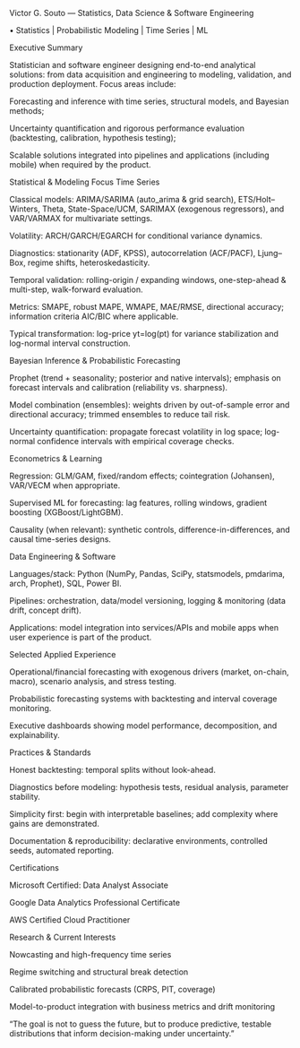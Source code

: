 Victor G. Souto — Statistics, Data Science & Software Engineering

 • Statistics | Probabilistic Modeling | Time Series | ML

Executive Summary

Statistician and software engineer designing end-to-end analytical solutions: from data acquisition and engineering to modeling, validation, and production deployment. Focus areas include:

Forecasting and inference with time series, structural models, and Bayesian methods;

Uncertainty quantification and rigorous performance evaluation (backtesting, calibration, hypothesis testing);

Scalable solutions integrated into pipelines and applications (including mobile) when required by the product.

Statistical & Modeling Focus
Time Series

Classical models: ARIMA/SARIMA (auto_arima & grid search), ETS/Holt–Winters, Theta, State-Space/UCM, SARIMAX (exogenous regressors), and VAR/VARMAX for multivariate settings.

Volatility: ARCH/GARCH/EGARCH for conditional variance dynamics.

Diagnostics: stationarity (ADF, KPSS), autocorrelation (ACF/PACF), Ljung–Box, regime shifts, heteroskedasticity.

Temporal validation: rolling-origin / expanding windows, one-step-ahead & multi-step, walk-forward evaluation.

Metrics: SMAPE, robust MAPE, WMAPE, MAE/RMSE, directional accuracy; information criteria AIC/BIC where applicable.

Typical transformation: log-price yt=log(pt) for variance stabilization and log-normal interval construction.

Bayesian Inference & Probabilistic Forecasting

Prophet (trend + seasonality; posterior and native intervals); emphasis on forecast intervals and calibration (reliability vs. sharpness).

Model combination (ensembles): weights driven by out-of-sample error and directional accuracy; trimmed ensembles to reduce tail risk.

Uncertainty quantification: propagate forecast volatility in log space; log-normal confidence intervals with empirical coverage checks.

Econometrics & Learning

Regression: GLM/GAM, fixed/random effects; cointegration (Johansen), VAR/VECM when appropriate.

Supervised ML for forecasting: lag features, rolling windows, gradient boosting (XGBoost/LightGBM).

Causality (when relevant): synthetic controls, difference-in-differences, and causal time-series designs.

Data Engineering & Software

Languages/stack: Python (NumPy, Pandas, SciPy, statsmodels, pmdarima, arch, Prophet), SQL, Power BI.

Pipelines: orchestration, data/model versioning, logging & monitoring (data drift, concept drift).

Applications: model integration into services/APIs and mobile apps when user experience is part of the product.

Selected Applied Experience

Operational/financial forecasting with exogenous drivers (market, on-chain, macro), scenario analysis, and stress testing.

Probabilistic forecasting systems with backtesting and interval coverage monitoring.

Executive dashboards showing model performance, decomposition, and explainability.

Practices & Standards

Honest backtesting: temporal splits without look-ahead.

Diagnostics before modeling: hypothesis tests, residual analysis, parameter stability.

Simplicity first: begin with interpretable baselines; add complexity where gains are demonstrated.

Documentation & reproducibility: declarative environments, controlled seeds, automated reporting.

Certifications

Microsoft Certified: Data Analyst Associate

Google Data Analytics Professional Certificate

AWS Certified Cloud Practitioner

Research & Current Interests

Nowcasting and high-frequency time series

Regime switching and structural break detection

Calibrated probabilistic forecasts (CRPS, PIT, coverage)

Model-to-product integration with business metrics and drift monitoring

“The goal is not to guess the future, but to produce predictive, testable distributions that inform decision-making under uncertainty.”
